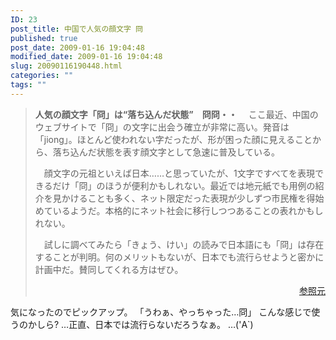 ```yaml
---
ID: 23
post_title: 中国で人気の顔文字 冏
published: true
post_date: 2009-01-16 19:04:48
modified_date: 2009-01-16 19:04:48
slug: 20090116190448.html
categories: ""
tags: ""
---
```

<blockquote><b>人気の顔文字「冏」は“落ち込んだ状態”　冏冏・・</b>
　ここ最近、中国のウェブサイトで「冏」の文字に出会う確立が非常に高い。発音は「jiong」。ほとんど使われない字だったが、形が困った顔に見えることから、落ち込んだ状態を表す顔文字として急速に普及している。

　顔文字の元祖といえば日本……と思っていたが、1文字ですべてを表現できるだけ「冏」のほうが便利かもしれない。最近では地元紙でも用例の紹介を見かけることも多く、ネット限定だった表現が少しずつ市民権を得始めているようだ。本格的にネット社会に移行しつつあることの表れかもしれない。

　試しに調べてみたら「きょう、けい」の読みで日本語にも「冏」は存在することが判明。何のメリットもないが、日本でも流行らせようと密かに計画中だ。賛同してくれる方はぜひ。
<p style="text-align: right;"><a href="http://headlines.yahoo.co.jp/hl?a=20090116-00000104-nna-int">参照元</a></p></blockquote>

気になったのでピックアップ。
「うわぁ、やっちゃった…冏」
こんな感じで使うのかしら?
…正直、日本では流行らないだろうなぁ。
…('A`)